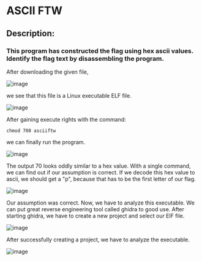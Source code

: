 # ASCII FTW
## Description: 
### This program has constructed the flag using hex ascii values. Identify the flag text by disassembling the program.

After downloading the given file,

![image](https://github.com/itguy19/picoCTF-Writeups/assets/125930481/284a6769-947c-4489-b726-e09fb61b4551)

we see that this file is a Linux executable ELF file.

![image](https://github.com/itguy19/picoCTF-Writeups/assets/125930481/b1b3a6ae-dd5c-47c3-9bd6-a332d130d5e4)

After gaining execute rights with the command:

`chmod 700 asciiftw`

we can finally run the program.

![image](https://github.com/itguy19/picoCTF-Writeups/assets/125930481/c4294604-2d5f-4467-abf1-bf3b9d33c4c1)

The output 70 looks oddly similar to a hex value. With a single command, we can find out if our assumption is correct. If we decode this hex value to ascii, we should get a "p", because that has to be the first letter of our flag.

![image](https://github.com/itguy19/picoCTF-Writeups/assets/125930481/982eab71-1428-47da-8e3e-b7ec99f2c404)

Our assumption was correct. Now, we have to analyze this executable. We can put great reverse engineering tool called ghidra to good use. After starting ghidra, we have to create a new project and select our ElF file.

![image](https://github.com/itguy19/picoCTF-Writeups/assets/125930481/e77a2759-c2a5-44fc-9182-3ae23a59085b)

After successfully creating a project, we have to analyze the executable.

![image](https://github.com/itguy19/picoCTF-Writeups/assets/125930481/1ee405b6-5b27-4802-913e-8e9cfdeb08dc)


